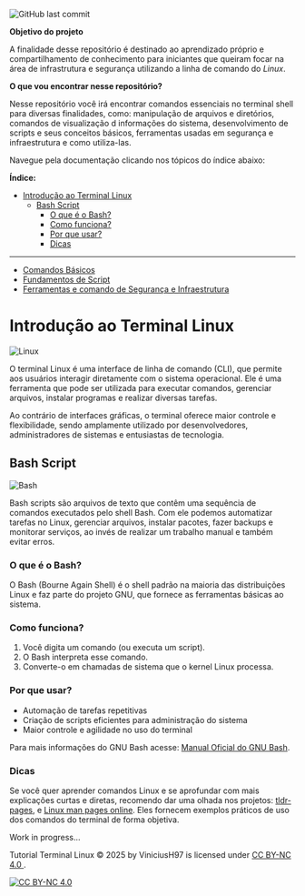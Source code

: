 ![GitHub last commit](https://img.shields.io/github/last-commit/ViniciusH97/Bash-Script-tutorial)

**Objetivo do projeto**

A finalidade desse repositório é destinado ao aprendizado próprio e compartilhamento de conhecimento para iniciantes que queiram focar na área de infrastrutura e segurança utilizando a linha de comando do _Linux_.

**O que vou encontrar nesse repositório?**

Nesse repositório você irá encontrar comandos essenciais no terminal shell para diversas finalidades, como: manipulação de arquivos e diretórios, comandos de visualização d informações do sistema, desenvolvimento de scripts e seus conceitos básicos, ferramentas usadas em segurança e infraestrutura e como utiliza-las.

Navegue pela documentação clicando nos tópicos do índice abaixo:

**Índice:**
- [Introdução ao Terminal Linux](#introdução-ao-terminal-linux)
  - [Bash Script](#bash-script)
    - [O que é o Bash?](#o-que-é-o-bash)
    - [Como funciona?](#como-funciona)
    - [Por que usar?](#por-que-usar)
    - [Dicas](#dicas)
---
- [Comandos Básicos](https://github.com/ViniciusH97/Tutorial-Terminal-Linux/blob/main/1%20-%20Comandos%20B%C3%A1sicos/README.md)
- [Fundamentos de Script](https://github.com/ViniciusH97/Tutorial-Terminal-Linux/tree/main/2%20-%20Fundamentos%20Script)
- [Ferramentas e comando de Segurança e Infraestrutura](https://github.com/ViniciusH97/Tutorial-Terminal-Linux/blob/main/3%20-%20Comandos%20de%20Seguran%C3%A7a%20e%20Infraestrutura/README.md)
#  Introdução ao Terminal Linux 

![Linux](https://img.icons8.com/?size=100&id=17842&format=png&color=000000)

O terminal Linux é uma interface de linha de comando (CLI), que permite aos usuários interagir diretamente com o sistema operacional. Ele é uma ferramenta que pode ser utilizada para executar comandos, gerenciar arquivos, instalar programas e realizar diversas tarefas.

Ao contrário de interfaces gráficas, o terminal oferece maior controle e flexibilidade, sendo amplamente utilizado por desenvolvedores, administradores de sistemas e entusiastas de tecnologia.

## Bash Script 

![Bash](https://img.icons8.com/?size=100&id=9MJf0ngDwS8z&format=png&color=000000)

Bash scripts são arquivos de texto que contêm uma sequência de comandos executados pelo shell Bash. Com ele podemos automatizar tarefas no Linux, gerenciar arquivos, instalar pacotes, fazer backups e monitorar serviços, ao invés de realizar um trabalho manual e também evitar erros.
### O que é o Bash? 
O Bash (Bourne Again Shell) é o shell padrão na maioria das distribuições Linux e faz parte do projeto GNU, que fornece as ferramentas básicas ao sistema.
### Como funciona?
1. Você digita um comando (ou executa um script).  
2. O Bash interpreta esse comando.  
3. Converte-o em chamadas de sistema que o kernel Linux processa.
### Por que usar?
- Automação de tarefas repetitivas  
- Criação de scripts eficientes para administração do sistema  
- Maior controle e agilidade no uso do terminal  

Para mais informações do GNU Bash acesse: [Manual Oficial do GNU Bash](https://www.gnu.org/software/bash/manual/).

### Dicas

Se você quer aprender comandos Linux e se aprofundar com mais explicações curtas e diretas, recomendo dar uma olhada nos projetos:
[tldr-pages](https://tldr.sh/), e [Linux man pages online](https://man7.org/linux/man-pages/). Eles fornecem exemplos práticos de uso dos comandos do terminal de forma objetiva.

Work in progress...

Tutorial Terminal Linux © 2025 by ViniciusH97 is licensed under 
[CC BY-NC 4.0 ][cc-by-nc].

[![CC BY-NC 4.0][cc-by-nc-image]][cc-by-nc]

[cc-by-nc]: https://creativecommons.org/licenses/by-nc/4.0/
[cc-by-nc-image]: https://licensebuttons.net/l/by-nc/4.0/88x31.png
[cc-by-nc-shield]: https://img.shields.io/badge/License-CC%20BY--NC%204.0-lightgrey.svg
